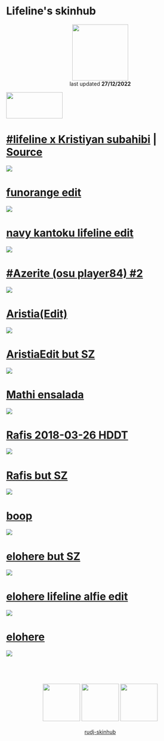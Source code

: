 # Lifeline's skinhub
<p align="center">
<a href="https://osu.ppy.sh/users/11367222">
  <img src="https://a.ppy.sh/11367222"  
       width="150"
       height="150"></a>
<br>
last updated <b>27/12/2022</b>
</p>

<a href="https://www.youtube.com/watch?v=kbbgypvGPgM">
<img src="https://i.imgur.com/uDyKiLi.png"
       width="151" 
       height="70"/></a>

# [#lifeline x Kristiyan subahibi](https://github.com/rudj-skinhub/woal/raw/tyfh/xkristiyan/-_lifeline_x_Kristiyan_subahibi.osk) | [Source](https://github.com/rudj-skinhub/woal/blob/tyfh/player/xkristiyan.md#lifeline-x-kristiyan-subahibi)
[![](https://i.imgur.com/ssg3v5Q.png)](https://github.com/rudj-skinhub/woal/raw/tyfh/player/xkristiyan/-_lifeline_x_Kristiyan_subahibi.osk)

# [funorange edit](https://github.com/rudj-skinhub/woal/raw/tyfh/player/lifeline/funorange%20edit.osk)
[![](https://osu.ppy.sh/ss/18375244/2837)](https://github.com/rudj-skinhub/woal/raw/tyfh/player/lifeline/funorange%20edit.osk)

# [navy kantoku lifeline edit](https://github.com/rudj-skinhub/woal/raw/tyfh/player/lifeline/navy%20kantoku%20lifeline%20edit.osk)
[![](https://i.imgur.com/i4RqJMn.jpg)](https://github.com/rudj-skinhub/woal/raw/tyfh/player/lifeline/navy%20kantoku%20lifeline%20edit.osk)

# [#Azerite (osu player84) #2](https://github.com/rudj-skinhub/woal/raw/tyfh/player/lifeline/%23Azerite%20(osu%20player84)%20%232.osk)
[![](https://osu.ppy.sh/ss/18336153/e5ec)](https://github.com/rudj-skinhub/woal/raw/tyfh/player/lifeline/%23Azerite%20(osu%20player84)%20%232.osk)

# [Aristia(Edit)](https://github.com/rudj-skinhub/woal/raw/tyfh/player/lifeline/Aristia(Edit).osk)
[![](https://osu.ppy.sh/ss/18336157/fdc2)](https://github.com/rudj-skinhub/woal/raw/tyth/player/lifeline/Aristia(Edit).osk)

# [AristiaEdit but SZ](https://github.com/rudj-skinhub/woal/raw/tyfh/player/lifeline/AristiaEdit%20but%20SZ.osk)
[![](https://osu.ppy.sh/ss/18336160/8d17)](https://github.com/rudj-skinhub/woal/raw/tyfh/player/lifeline/AristiaEdit%20but%20SZ.osk)

# [Mathi ensalada](https://github.com/rudj-skinhub/woal/raw/tyfh/player/lifeline/Mathi%20ensalada.osk)
[![](https://osu.ppy.sh/ss/18336165/d397)](https://github.com/rudj-skinhub/woal/raw/tyfh/player/lifeline/Mathi%20ensalada.osk)

# [Rafis 2018-03-26 HDDT](https://github.com/rudj-skinhub/woal/raw/tyfh/player/lifeline/Rafis%202018-03-26%20HDDT.osk)
[![](https://osu.ppy.sh/ss/18336166/f393)](https://github.com/rudj-skinhub/woal/raw/tyfh/player/lifeline/Rafis%202018-03-26%20HDDT.osk)

# [Rafis but SZ](https://github.com/rudj-skinhub/woal/raw/tyfh/player/lifeline/Rafis%20but%20SZ.osk)
[![](https://osu.ppy.sh/ss/18336164/7b91)](https://github.com/rudj-skinhub/woal/raw/tyfh/player/lifeline/Rafis%20but%20SZ.osk)

# [boop](https://github.com/rudj-skinhub/woal/raw/tyfh/player/lifeline/boop.osk)
[![](https://osu.ppy.sh/ss/18336161/9885)](https://github.com/rudj-skinhub/woal/raw/tyfh/player/lifeline/boop.osk)

# [elohere but SZ](https://github.com/rudj-skinhub/woal/raw/tyfh/player/lifeline/elohere%20but%20SZ.osk)
[![](https://osu.ppy.sh/ss/18336168/5e7b)](https://github.com/rudj-skinhub/woal/raw/tyfh/player/lifeline/elohere%20but%20SZ.osk)

# [elohere lifeline alfie edit](https://github.com/rudj-skinhub/woal/raw/tyfh/player/lifeline/elohere%20lifeline%20alfie%20edit.osk)
[![](https://osu.ppy.sh/ss/18336169/d68e)](https://github.com/rudj-skinhub/woal/raw/tyfh/player/lifeline/elohere%20lifeline%20alfie%20edit.osk)

# [elohere](https://github.com/rudj-skinhub/woal/raw/tyfh/player/lifeline/elohere.osk)
[![](https://osu.ppy.sh/ss/18336173/0750)](https://github.com/rudj-skinhub/woal/raw/tyfh/player/lifeline/elohere.osk)

#
<p align="center">
  <br></br>
  <a href="https://www.twitch.tv/lifeline">
  <img src="https://i.imgur.com/HM030lk.png" 
       width="100" 
       height="100"></a>
  <a href="https://www.youtube.com/channel/UC8KENKpPH3c2Jf02SDXXB5w">
  <img src="https://i.imgur.com/YWbDUUy.png"  
       width="100" 
       height="100"></a>
  <a href="https://twitter.com/lifelineosu">
  <img src="https://i.imgur.com/PUQ5uWf.png" 
       width="100" 
       height="100"></a>
  <br></br>
  <a href="README.md">rudj-skinhub</a>
 </p>
